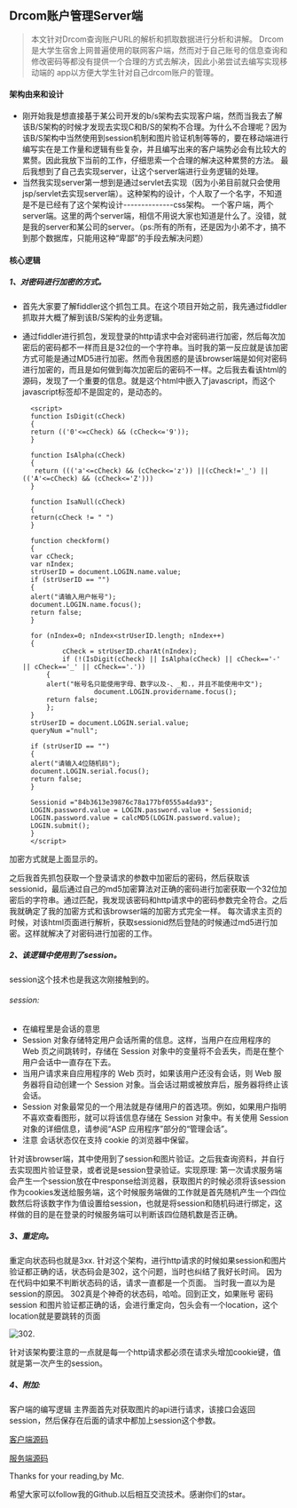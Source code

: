 ## Drcom账户管理Server端
> 本文针对Drcom查询账户URL的解析和抓取数据进行分析和讲解。
Drcom是大学生宿舍上网普遍使用的联网客户端，然而对于自己账号的信息查询和修改密码等都没有提供一个合理的方式去解决，因此小弟尝试去编写实现移动端的 app以方便大学生针对自己drcom账户的管理。


#### 架构由来和设计

* 刚开始我是想直接基于某公司开发的b/s架构去实现客户端，然而当我去了解该B/S架构的时候才发现去实现C和B/S的架构不合理。为什么不合理呢？因为该B/S架构中当然使用到session机制和图片验证机制等等的，要在移动端进行编写实在是工作量和逻辑有些复杂，并且编写出来的客户端势必会有比较大的累赘。因此我放下当前的工作，仔细思索一个合理的解决这种累赘的方法。 最后我想到了自己去实现server，让这个server端进行业务逻辑的处理。
* 当然我实现server第一想到是通过servlet去实现（因为小弟目前就只会使用jsp/servlet去实现server端）。这种架构的设计，个人取了一个名字，不知道是不是已经有了这个架构设计--------------css架构。 一个客户端，两个server端。这里的两个server端，相信不用说大家也知道是什么了。没错，就是我的server和某公司的server。（ps:所有的所有，还是因为小弟不才，搞不到那个数据库，只能用这种“卑鄙”的手段去解决问题）

#### 核心逻辑
  
##### 1、对密码进行加密的方式。
* 首先大家要了解fiddler这个抓包工具。在这个项目开始之前，我先通过fiddler抓取并大概了解到该B/S架构的业务逻辑。
* 通过fiddler进行抓包，发现登录的http请求中会对密码进行加密，然后每次加密后的密码都不一样而且是32位的一个字符串。当时我的第一反应就是该加密方式可能是通过MD5进行加密。然而令我困惑的是该browser端是如何对密码进行加密的，而且是如何做到每次加密后的密码不一样。之后我去看该html的源码，发现了一个重要的信息。就是这个html中嵌入了javascript，而这个javascript标签却不是固定的，是动态的。
	
		<script>
		function IsDigit(cCheck)
		{
		return (('0'<=cCheck) && (cCheck<='9'));
		}

		function IsAlpha(cCheck)
		{
         return ((('a'<=cCheck) && (cCheck<='z')) ||(cCheck!='_') || (('A'<=cCheck) && (cCheck<='Z')))
		}

		function IsaNull(cCheck)
		{
		return(cCheck != " ")
		}

		function checkform()
		{
        var cCheck;
        var nIndex;
		strUserID = document.LOGIN.name.value;
		if (strUserID == "")
		{
		alert("请输入用户帐号");
		document.LOGIN.name.focus();
		return false;
		}

		for (nIndex=0; nIndex<strUserID.length; nIndex++)
		{
                cCheck = strUserID.charAt(nIndex);
                if (!(IsDigit(cCheck) || IsAlpha(cCheck) || cCheck=='-' || cCheck=='_' || cCheck=='.'))
			{
			alert("帐号名只能使用字母、数字以及-、_和.，并且不能使用中文");
                        document.LOGIN.providername.focus();
			return false;
			};
        }
		strUserID = document.LOGIN.serial.value;
    	queryNum ="null";

		if (strUserID == "")
		{
		alert("请输入4位随机码");
		document.LOGIN.serial.focus();
		return false;
		}

    	Sessionid ="84b3613e39876c78a177bf0555a4da93";
    	LOGIN.password.value = LOGIN.password.value + Sessionid;
    	LOGIN.password.value = calcMD5(LOGIN.password.value);
    	LOGIN.submit();
		}
		</script>

加密方式就是上面显示的。
>
之后我首先抓包获取一个登录请求的参数中加密后的密码，然后获取该sessionid，最后通过自己的md5加密算法对正确的密码进行加密获取一个32位加密后的字符串。通过匹配，我发现该密码和http请求中的密码参数完全符合。之后我就确定了我的加密方式和该browser端的加密方式完全一样。
每次请求主页的时候，对该html页面进行解析，获取sessionid然后登陆的时候通过md5进行加密。这样就解决了对密码进行加密的工作。  

#####  2、该逻辑中使用到了session。
session这个技术也是我这次刚接触到的。

###### session:
* 在编程里是会话的意思
* Session 对象存储特定用户会话所需的信息。这样，当用户在应用程序的 Web 页之间跳转时，存储在 Session 对象中的变量将不会丢失，而是在整个用户会话中一直存在下去。
* 当用户请求来自应用程序的 Web 页时，如果该用户还没有会话，则 Web 服务器将自动创建一个 Session 对象。当会话过期或被放弃后，服务器将终止该会话。
* Session 对象最常见的一个用法就是存储用户的首选项。例如，如果用户指明不喜欢查看图形，就可以将该信息存储在 Session 对象中。有关使用 Session 对象的详细信息，请参阅“ASP 应用程序”部分的“管理会话”。
* 注意 会话状态仅在支持 cookie 的浏览器中保留。

>
针对该browser端，其中使用到了session和图片验证。之后我查询资料，并自行去实现图片验证登录，或者说是session登录验证。实现原理: 第一次请求服务端会产生一个session放在<set-cookies>中response给浏览器，获取图片的时候必须将该session作为cookies发送给服务端，这个时候服务端做的工作就是首先随机产生一个四位数然后将该数字作为值设置给session，也就是将session和随机码进行绑定，这样做的目的是在登录的时候服务端可以判断该四位随机数是否正确。

##### 3、重定向。
>
重定向状态码也就是3xx.  针对这个架构，进行http请求的时候如果session和图片验证都正确的话，状态码会是302，这个问题，当时也纠结了我好长时间。  因为在代码中如果不判断状态码的话，请求一直都是一个页面。 当时我一直以为是session的原因。 302真是个神奇的状态码，哈哈。回到正文，如果账号 密码 session 和图片验证都正确的话，会进行重定向，包头会有一个location，这个location就是要跳转的页面

![302](http://img.blog.csdn.net/20140618002200156?watermark/2/text/aHR0cDovL2Jsb2cuY3Nkbi5uZXQvbTY5NDQ0OTIxMg==/font/5a6L5L2T/fontsize/400/fill/I0JBQkFCMA==/dissolve/70/gravity/Center).
    
 针对该架构要注意的一点就是每一个http请求都必须在请求头增加cookie键，值就是第一次产生的session。
 
##### 4、附加:
客户端的编写逻辑
     主界面首先对获取图片的api进行请求，该接口会返回session，然后保存在后面的请求中都加上session这个参数。

 
[客户端源码](https://github.com/xiyouMc/DrcomClient)

[服务端源码](https://github.com/xiyouMc/DrcomServer)

Thanks for your reading,by Mc. 

希望大家可以follow我的Github.以后相互交流技术。感谢你们的star。
